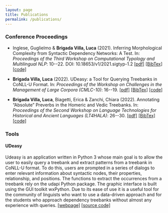 ```yaml
---
layout: page
title: Publications
permalink: /publications/
---
```


### Conference Proceedings

* Inglese, Guglielmo & **Brigada Villa, Luca** (2021). Inferring Morphological Complexity from Syntactic Dependency Networks: A Test. In: _Proceedings of the Third Workshop on Computational Typology and Multilingual NLP_: 10--22. DOI: 10.18653/v1/2021.sigtyp-1.2 [[pdf]](https://aclanthology.org/2021.sigtyp-1.2.pdf) [[BibTex]](https://aclanthology.org/2021.sigtyp-1.2.bib) [[code]](https://github.com/bavagliladri/tb2net)

* **Brigada Villa, Luca** (2022). UDeasy: a Tool for Querying Treebanks in CoNLL-U Format. In: _Proceedings of the Workshop on Challenges in the Management of Large Corpora (CMLC-10)_: 16--19. [[pdf]](http://www.lrec-conf.org/proceedings/lrec2022/workshops/CMLC10/pdf/2022.cmlc10-1.3.pdf) [[BibTex]](http://www.lrec-conf.org/proceedings/lrec2022/workshops/CMLC10/bib/2022.cmlc10-1.3.bib) [[code]](https://github.com/unipv-larl/udeasy)

* **Brigada Villa, Luca**, Biagetti, Erica & Zanchi, Chiara (2022). Annotating “Absolute” Preverbs in the Homeric and Vedic Treebanks. In: _Proceedings of the Second Workshop on Language Technologies for Historical and Ancient Languages (LT4HALA)_: 26--30. [[pdf]](http://www.lrec-conf.org/proceedings/lrec2022/workshops/LT4HALA/pdf/2022.lt4hala2022-1.4.pdf) [[BibTex]](http://www.lrec-conf.org/proceedings/lrec2022/workshops/LT4HALA/bib/2022.lt4hala2022-1.4.bib) [[code]](https://github.com/unipv-larl/preverbs)


### Tools

#### **UDeasy**

Udeasy is an application written in Python 3 whose main goal is to allow the user to easily query a treebank and extract patterns from a treebank in CoNLL-U format. To do this, users are prompted in a series of dialogs to enter relevant information about syntactic nodes, their properties, relationship, and positions. The functions to extract the occurrences from a treebank rely on the udapi Python package. The graphic interface is built using the GUI toolkit wxPython. Due to its ease of use it is a useful tool for the community of linguists who want to use a data-driven approach and for the students who approach dependency treebanks without almost any experience with queries.
[[webpage]](https://unipv-larl.github.io/udeasy/) [[source code]](https://github.com/unipv-larl/udeasy)


